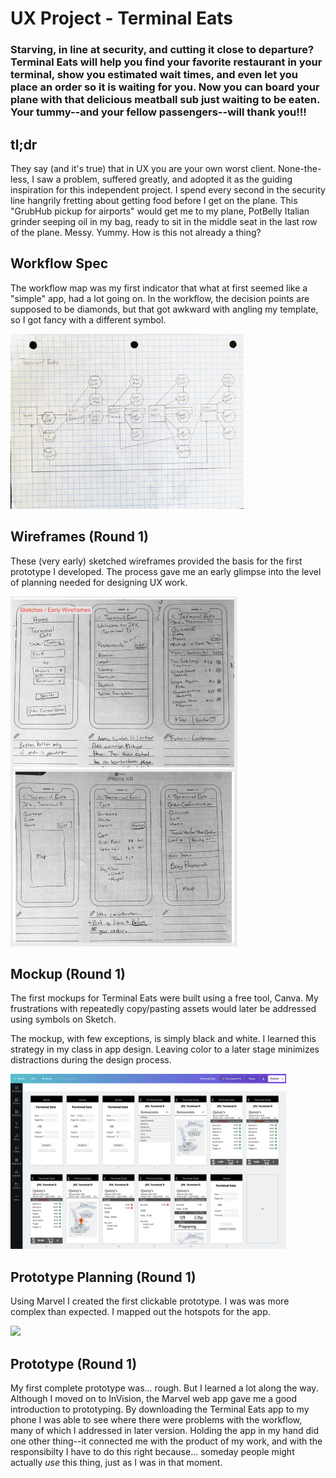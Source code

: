 # UX Project - Terminal Eats

### Starving, in line at security, and cutting it close to departure? Terminal Eats will help you find your favorite restaurant in your terminal, show you estimated wait times, and even let you place an order so it is waiting for you. Now you can board your plane with that delicious meatball sub just waiting to be eaten. Your tummy--and your fellow passengers--will thank you!!!

<!--
## Contents

* #### [ tl;dr ](#tldr)
* #### [ Workflow Spec ](#wfs)
* #### [ Wireframes (Round 1)](#wf1)
* #### [ Mockup (Round 1) ](#mu1)
* #### [ Prototype Planning (Round 1)](#ptp1)
* * #### [ Prototype (Round 1)](#pt1)
* </-->

<a name="tldr"></a>
## tl;dr
They say (and it's true) that in UX you are your own worst client. None-the-less, I saw a problem, suffered greatly, and adopted it as the guiding inspiration for this independent project. I spend every second in the security line hangrily fretting about getting food before I get on the plane. This "GrubHub pickup for airports" would get me to my plane, PotBelly Italian grinder seeping oil in my bag, ready to sit in the middle seat in the last row of the plane. Messy. Yummy. How is this not already a thing?

<a name="wfs"></a>
## Workflow Spec

The workflow map was my first indicator that what at first seemed like a "simple" app, had a lot going on. In the workflow, the decision points are supposed to be diamonds, but that got awkward with angling my template, so I got fancy with a different symbol.

<img src="images/workflow.jpg" height="280">

<a name="wf1"></a>
## Wireframes (Round 1)
These (very early) sketched wireframes provided the basis for the first prototype I developed. The process gave me an early glimpse into the level of planning needed for designing UX work.

<!-- Add link to larger version of image -->
<img src="images/te_sketches.png" height="560">

<a name="mu1"></a>
## Mockup (Round 1)
The first mockups for Terminal Eats were built using a free tool, Canva. My frustrations with repeatedly copy/pasting assets would later be addressed using symbols on Sketch.

The mockup, with few exceptions, is simply black and white. I learned this strategy in my <!-- add class name and details -->class in app design. Leaving color to a later stage minimizes distractions during the design process.

<img src="images/te-mockup-canva.png" height="280">

<a name="ptp1"></a>
## Prototype Planning (Round 1)

Using Marvel I created the first clickable  prototype. I was was more complex than expected. I mapped out the hotspots for the app.

<img src="images/canva-prototype-map.jpg" height="280">

<a name="pt1"></a>
## Prototype (Round 1)

My first complete prototype was... rough. But I learned a lot along the way. Although I moved on to InVision, the Marvel web app gave me a good introduction to prototyping. By downloading the Terminal Eats app to my phone I was able to see where there were problems with the workflow, many of which I addressed in later version. Holding the app in my hand did one other thing--it connected me with the product of my work, and with the responsibilty I have to do this right because... someday people might actually *use* this thing, just as I was in that moment.
